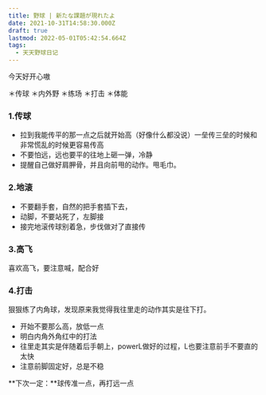 ```yaml
---
title: 野球 | 新たな課題が現れたよ
date: 2021-10-31T14:58:30.000Z
draft: true
lastmod: 2022-05-01T05:42:54.664Z
tags:
  - 天天野球日记
---
```

今天好开心嗷

＊传球
＊内外野
＊练场
＊打击
＊体能

### 1.传球

- 拉到我能传平的那一点之后就开始高（好像什么都没说）一垒传三垒的时候和非常慌乱的时候更容易传高
- 不要怕远，远也要平的往地上砸一弹，冷静
- 提醒自己做好肩胛骨，并且向前甩的动作。甩毛巾。

### 2.地滚

- 不要翻手套，自然的把手套插下去，
- 动脚，不要站死了，左脚接
- 接完地滚传球别着急，步伐做对了直接传

### 3.高飞

喜欢高飞，要注意喊，配合好

### 4.打击

狠狠练了内角球，发现原来我觉得我往里走的动作其实是往下打。

- 开始不要那么高，放低一点
- 明白内角外角红中的打法
- 往里走其实是伴随着后手朝上，powerL做好的过程，L也要注意前手不要直的太快
- 注意前脚固定好，总是不稳

**下次一定：**球传准一点，再打远一点
